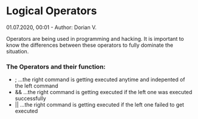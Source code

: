 # Logical Operators
01.07.2020, 00:01 - Author: Dorian V.

Operators are being used in programming and hacking. It is important to know the differences between these operators to fully dominate the situation.

### The Operators and their function:

- ;  ...the right command is getting executed anytime and indepented of the left command
- &&   ...the right command is getting executed if the left one was executed successfully
- ||   ...the right command is getting executed if the left one failed to get executed
